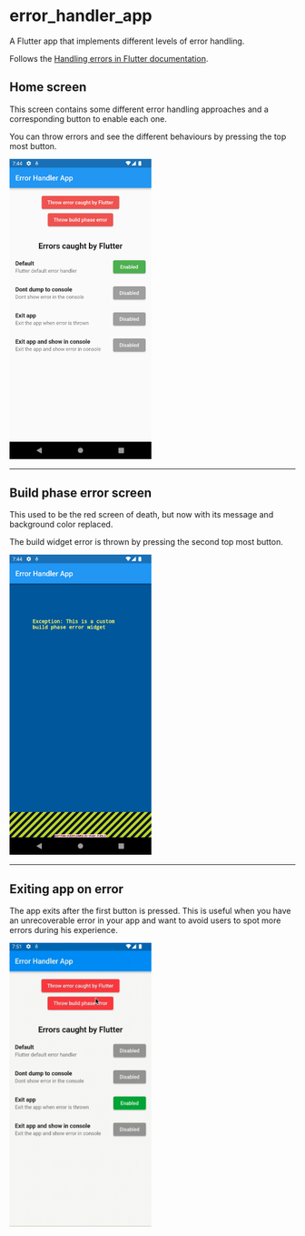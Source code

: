 # error_handler_app

A Flutter app that implements different levels of error handling.

Follows the [Handling errors in Flutter documentation](https://docs.flutter.dev/testing/errors#:~:text=The%20Flutter%20framework%20catches%20errors,by%20setting%20up%20a%20Zone%20).

## Home screen

This screen contains some different error handling approaches and a corresponding button to enable each one.

You can throw errors and see the different behaviours by pressing the top most button.

<img src='res/home_screen.png' width=250>

---

## Build phase error screen

This used to be the red screen of death, but now with its message and background color replaced.

The build widget error is thrown by pressing the second top most button.

<img src='res/error_screen.png' width=250>

---

## Exiting app on error

The app exits after the first button is pressed. This is useful when you have an unrecoverable error in your app and want to avoid users to spot more errors during his experience.

<img src='res/exit_app.gif' width=250>

